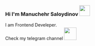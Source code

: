 ### Hi I'm Manuchehr Saloydinov <img src="https://media0.giphy.com/media/w1OBpBd7kJqHrJnJ13/giphy.gif?cid=ecf05e47aaqzhggfommoeua44bu4hyxpuega0aq2nlzgj2u9&rid=giphy.gif&ct=s" width="34px" >

I am Frontend Develeper. <br />
Check my telegram channel <a href="https://t.me/frontendga_doir">
<img src="https://encrypted-tbn0.gstatic.com/images?q=tbn:ANd9GcQ9rWmC9Bt-1uP9XJ5V0bRJ6b85pzZmyVp0XA&usqp=CAU" width="40px">
</a>
